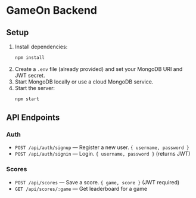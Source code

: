 # GameOn Backend

## Setup

1. Install dependencies:
   ```sh
   npm install
   ```
2. Create a `.env` file (already provided) and set your MongoDB URI and JWT secret.
3. Start MongoDB locally or use a cloud MongoDB service.
4. Start the server:
   ```sh
   npm start
   ```

## API Endpoints

### Auth
- `POST /api/auth/signup` — Register a new user. `{ username, password }`
- `POST /api/auth/signin` — Login. `{ username, password }` (returns JWT)

### Scores
- `POST /api/scores` — Save a score. `{ game, score }` (JWT required)
- `GET /api/scores/:game` — Get leaderboard for a game
